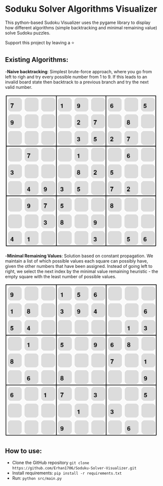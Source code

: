 # Soduku Solver Algorithms Visualizer

This python-based Sudoku Visualizer uses the pygame library to display how different algorithms (simple backtracking and minimal remaining value) solve Sudoku puzzles.

Support this project by leaving a ⭐

## Existing Algorithms:

-<b>Naive backtracking</b>: Simplest brute-force approach, where you go from left to righ and try every possible number from 1 to 9. If this leads to an invalid board state then backtrack to a previous branch and try the next valid number.

![](/public/naive.gif)

-<b>Minimal Remaining Values</b>: Solution based on constant propagation. We maintain a list of which possible values each square can possibly have, given the other
numbers that have been assigned. Instead of going left to right, we select the next index by the minimal value remaining heuristic - the empty square with the least number of possible values.

![](/public/mrv.gif)

## How to use:

- Clone the GitHub repository `git clone https://github.com/Erhan1706/Soduku-Solver-Visualizer.git`
- Install requirements: `pip install -r requirements.txt`
- Run: `python src/main.py`
 